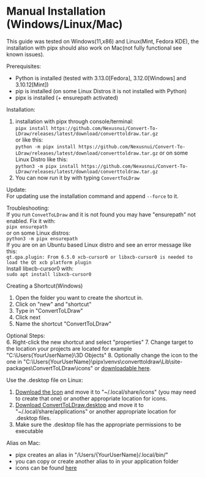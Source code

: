 # Manual Installation (Windows/Linux/Mac)
This guide was tested on Windows(11,x86) and Linux(Mint, Fedora KDE),
the installation with pipx should also work on Mac(not fully functional see known issues).

Prerequisites:
- Python is installed (tested with 3.13.0[Fedora], 3.12.0[Windows] and 3.10.12[Mint])
- pip is installed (on some Linux Distros it is not installed with Python)
- pipx is installed (+ ensurepath activated)

Installation:  
1. installation with pipx through console/terminal:  
`pipx install https://github.com/Nexusnui/Convert-To-LDraw/releases/latest/download/converttoldraw.tar.gz`  
or like this:  
`python -m pipx install https://github.com/Nexusnui/Convert-To-LDraw/releases/latest/download/converttoldraw.tar.gz`
or on some Linux Distro like this:  
`python3 -m pipx install https://github.com/Nexusnui/Convert-To-LDraw/releases/latest/download/converttoldraw.tar.gz`
2. You can now run it by with typing `ConvertToLDraw`

Update:  
For updating use the installation command and append `--force` to it.

Troubleshooting:  
If you run `ConvetToLDraw` and it is not found you may have "ensurepath" not enabled.
Fix it with:  
`pipx ensurepath`  
or on some Linux distros:  
`python3 -m pipx ensurepath`  
If you are on an Ubuntu based Linux distro and see an error message like this:  
`qt.qpa.plugin: From 6.5.0 xcb-cursor0 or libxcb-cursor0 is needed to load the Qt xcb platform plugin`  
Install libxcb-cursor0 with:  
`sudo apt install libxcb-cursor0`  

Creating a Shortcut(Windows)
1. Open the folder you want to create the shortcut in.
2. Click on "new" and "shortcut"
3. Type in "ConvertToLDraw"
4. Click next
5. Name the shortcut "ConvertToLDraw"  

Optional Steps:  
6. Right-click the new shortcut and select "properties"
7. Change target to the location your projects are located for example "C:\Users\{YourUserName}\3D Objects"
8. Optionally change the icon to the one in
"C:\Users\{YourUserName}\pipx\venvs\converttoldraw\Lib\site-packages\ConvertToLDraw\icons\"
or [downloadable here](https://github.com/Nexusnui/Convert-To-LDraw/raw/master/ConvertToLDraw/icons/ConvertToLDraw_icon.ico).


Use the .desktop file on Linux:  
1. [Download the Icon](https://github.com/Nexusnui/Convert-To-LDraw/raw/master/ConvertToLDraw/icons/ConvertToLDraw_icon_256x256.png)
and move it to "~/.local/share/icons" (you may need to create that one) or another appropriate location for icons.
2. [Download ConvertToLDraw.desktop](https://github.com/Nexusnui/Convert-To-LDraw/raw/master/build-stuff/ConvertToLDraw.desktop) and move it to "~/.local/share/applications"
or another appropriate location for .desktop files.
3. Make sure the .desktop file has the appropriate permissions to be executable


Alias on Mac:
- pipx creates an alias in  "/Users/{YourUserName}/.local/bin/"
- you can copy or create another alias to in your application folder
- icons can be found [here](ConvertToLDraw/icons)
